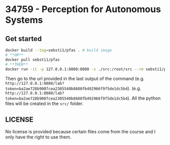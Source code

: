 # 34759 - Perception for Autonomous Systems

## Get started

```sh
docker build --tag=sebsti1/pfas . # build image
# **OR**
docker pull sebsti1/pfas
# **THEN**
docker run -it -p 127.0.0.1:8080:8080 -v ./src:/root/src --rm sebsti1/pfas /bin/bash # start image
```

Then go to the url provided in the last output of the command
(e.g. `http://127.0.0.1:8080/lab?token=ba2ae728b9007cea2305540b8680fb492966f9f5de1dc5b4`).
(e.g. `http://127.0.0.1:8080/lab?token=ba2ae728b9007cea2305540b8680fb492966f9f5de1dc5b4`).
All the python files will be created in the `src/` folder.

## LICENSE

No license is provided because certain files come from the course and I only have the right to use them. 